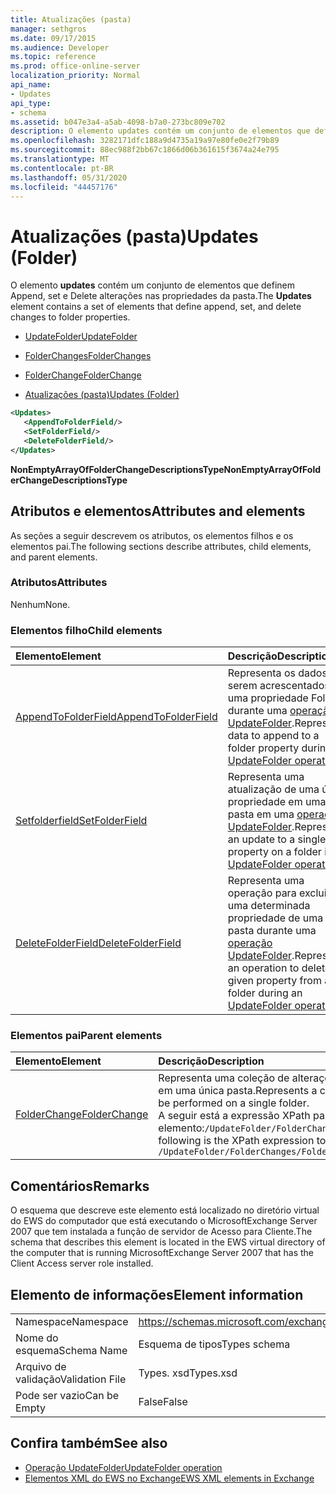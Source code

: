 ```yaml
---
title: Atualizações (pasta)
manager: sethgros
ms.date: 09/17/2015
ms.audience: Developer
ms.topic: reference
ms.prod: office-online-server
localization_priority: Normal
api_name:
- Updates
api_type:
- schema
ms.assetid: b047e3a4-a5ab-4098-b7a0-273bc809e702
description: O elemento updates contém um conjunto de elementos que definem Append, set e Delete alterações nas propriedades da pasta.
ms.openlocfilehash: 3282171dfc188a9d4735a19a97e80fe0e2f79b89
ms.sourcegitcommit: 88ec988f2bb67c1866d06b361615f3674a24e795
ms.translationtype: MT
ms.contentlocale: pt-BR
ms.lasthandoff: 05/31/2020
ms.locfileid: "44457176"
---
```

# <a name="updates-folder"></a><span data-ttu-id="9d653-103">Atualizações (pasta)</span><span class="sxs-lookup"><span data-stu-id="9d653-103">Updates (Folder)</span></span>

<span data-ttu-id="9d653-104">O elemento **updates** contém um conjunto de elementos que definem Append, set e Delete alterações nas propriedades da pasta.</span><span class="sxs-lookup"><span data-stu-id="9d653-104">The **Updates** element contains a set of elements that define append, set, and delete changes to folder properties.</span></span> 
  
- [<span data-ttu-id="9d653-105">UpdateFolder</span><span class="sxs-lookup"><span data-stu-id="9d653-105">UpdateFolder</span></span>](updatefolder.md)
  
- [<span data-ttu-id="9d653-106">FolderChanges</span><span class="sxs-lookup"><span data-stu-id="9d653-106">FolderChanges</span></span>](folderchanges.md)
  
- [<span data-ttu-id="9d653-107">FolderChange</span><span class="sxs-lookup"><span data-stu-id="9d653-107">FolderChange</span></span>](folderchange.md)
  
- [<span data-ttu-id="9d653-108">Atualizações (pasta)</span><span class="sxs-lookup"><span data-stu-id="9d653-108">Updates (Folder)</span></span>](updates-folder.md)
  
```xml
<Updates>
   <AppendToFolderField/>
   <SetFolderField/>
   <DeleteFolderField/>
</Updates>
```

<span data-ttu-id="9d653-109">**NonEmptyArrayOfFolderChangeDescriptionsType**</span><span class="sxs-lookup"><span data-stu-id="9d653-109">**NonEmptyArrayOfFolderChangeDescriptionsType**</span></span>

## <a name="attributes-and-elements"></a><span data-ttu-id="9d653-110">Atributos e elementos</span><span class="sxs-lookup"><span data-stu-id="9d653-110">Attributes and elements</span></span>

<span data-ttu-id="9d653-111">As seções a seguir descrevem os atributos, os elementos filhos e os elementos pai.</span><span class="sxs-lookup"><span data-stu-id="9d653-111">The following sections describe attributes, child elements, and parent elements.</span></span>
  
### <a name="attributes"></a><span data-ttu-id="9d653-112">Atributos</span><span class="sxs-lookup"><span data-stu-id="9d653-112">Attributes</span></span>

<span data-ttu-id="9d653-113">Nenhum</span><span class="sxs-lookup"><span data-stu-id="9d653-113">None.</span></span>
  
### <a name="child-elements"></a><span data-ttu-id="9d653-114">Elementos filho</span><span class="sxs-lookup"><span data-stu-id="9d653-114">Child elements</span></span>

|<span data-ttu-id="9d653-115">**Elemento**</span><span class="sxs-lookup"><span data-stu-id="9d653-115">**Element**</span></span>|<span data-ttu-id="9d653-116">**Descrição**</span><span class="sxs-lookup"><span data-stu-id="9d653-116">**Description**</span></span>|
|:-----|:-----|
|[<span data-ttu-id="9d653-117">AppendToFolderField</span><span class="sxs-lookup"><span data-stu-id="9d653-117">AppendToFolderField</span></span>](appendtofolderfield.md) <br/> |<span data-ttu-id="9d653-118">Representa os dados a serem acrescentados a uma propriedade Folder durante uma [operação UpdateFolder](updatefolder-operation.md).</span><span class="sxs-lookup"><span data-stu-id="9d653-118">Represents data to append to a folder property during an [UpdateFolder operation](updatefolder-operation.md).</span></span>  <br/> |
|[<span data-ttu-id="9d653-119">Setfolderfield</span><span class="sxs-lookup"><span data-stu-id="9d653-119">SetFolderField</span></span>](setfolderfield.md) <br/> |<span data-ttu-id="9d653-120">Representa uma atualização de uma única propriedade em uma pasta em uma [operação UpdateFolder](updatefolder-operation.md).</span><span class="sxs-lookup"><span data-stu-id="9d653-120">Represents an update to a single property on a folder in an [UpdateFolder operation](updatefolder-operation.md).</span></span>  <br/> |
|[<span data-ttu-id="9d653-121">DeleteFolderField</span><span class="sxs-lookup"><span data-stu-id="9d653-121">DeleteFolderField</span></span>](deletefolderfield.md) <br/> |<span data-ttu-id="9d653-122">Representa uma operação para excluir uma determinada propriedade de uma pasta durante uma [operação UpdateFolder](updatefolder-operation.md).</span><span class="sxs-lookup"><span data-stu-id="9d653-122">Represents an operation to delete a given property from a folder during an [UpdateFolder operation](updatefolder-operation.md).</span></span>  <br/> |
   
### <a name="parent-elements"></a><span data-ttu-id="9d653-123">Elementos pai</span><span class="sxs-lookup"><span data-stu-id="9d653-123">Parent elements</span></span>

|<span data-ttu-id="9d653-124">**Elemento**</span><span class="sxs-lookup"><span data-stu-id="9d653-124">**Element**</span></span>|<span data-ttu-id="9d653-125">**Descrição**</span><span class="sxs-lookup"><span data-stu-id="9d653-125">**Description**</span></span>|
|:-----|:-----|
|[<span data-ttu-id="9d653-126">FolderChange</span><span class="sxs-lookup"><span data-stu-id="9d653-126">FolderChange</span></span>](folderchange.md) <br/> |<span data-ttu-id="9d653-127">Representa uma coleção de alterações a serem realizadas em uma única pasta.</span><span class="sxs-lookup"><span data-stu-id="9d653-127">Represents a collection of changes to be performed on a single folder.</span></span>  <br/> <span data-ttu-id="9d653-128">A seguir está a expressão XPath para este elemento:`/UpdateFolder/FolderChanges/FolderChange[i]`</span><span class="sxs-lookup"><span data-stu-id="9d653-128">The following is the XPath expression to this element:  `/UpdateFolder/FolderChanges/FolderChange[i]`</span></span> <br/> |
   
## <a name="remarks"></a><span data-ttu-id="9d653-129">Comentários</span><span class="sxs-lookup"><span data-stu-id="9d653-129">Remarks</span></span>

<span data-ttu-id="9d653-130">O esquema que descreve este elemento está localizado no diretório virtual do EWS do computador que está executando o MicrosoftExchange Server 2007 que tem instalada a função de servidor de Acesso para Cliente.</span><span class="sxs-lookup"><span data-stu-id="9d653-130">The schema that describes this element is located in the EWS virtual directory of the computer that is running MicrosoftExchange Server 2007 that has the Client Access server role installed.</span></span>
  
## <a name="element-information"></a><span data-ttu-id="9d653-131">Elemento de informações</span><span class="sxs-lookup"><span data-stu-id="9d653-131">Element information</span></span>

|||
|:-----|:-----|
|<span data-ttu-id="9d653-132">Namespace</span><span class="sxs-lookup"><span data-stu-id="9d653-132">Namespace</span></span>  <br/> |https://schemas.microsoft.com/exchange/services/2006/types  <br/> |
|<span data-ttu-id="9d653-133">Nome do esquema</span><span class="sxs-lookup"><span data-stu-id="9d653-133">Schema Name</span></span>  <br/> |<span data-ttu-id="9d653-134">Esquema de tipos</span><span class="sxs-lookup"><span data-stu-id="9d653-134">Types schema</span></span>  <br/> |
|<span data-ttu-id="9d653-135">Arquivo de validação</span><span class="sxs-lookup"><span data-stu-id="9d653-135">Validation File</span></span>  <br/> |<span data-ttu-id="9d653-136">Types. xsd</span><span class="sxs-lookup"><span data-stu-id="9d653-136">Types.xsd</span></span>  <br/> |
|<span data-ttu-id="9d653-137">Pode ser vazio</span><span class="sxs-lookup"><span data-stu-id="9d653-137">Can be Empty</span></span>  <br/> |<span data-ttu-id="9d653-138">False</span><span class="sxs-lookup"><span data-stu-id="9d653-138">False</span></span>  <br/> |
   
## <a name="see-also"></a><span data-ttu-id="9d653-139">Confira também</span><span class="sxs-lookup"><span data-stu-id="9d653-139">See also</span></span>

- [<span data-ttu-id="9d653-140">Operação UpdateFolder</span><span class="sxs-lookup"><span data-stu-id="9d653-140">UpdateFolder operation</span></span>](updatefolder-operation.md)
- [<span data-ttu-id="9d653-141">Elementos XML do EWS no Exchange</span><span class="sxs-lookup"><span data-stu-id="9d653-141">EWS XML elements in Exchange</span></span>](ews-xml-elements-in-exchange.md)

